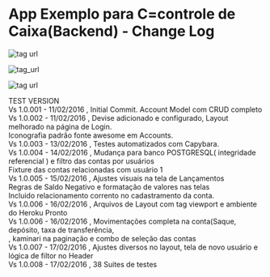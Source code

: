 # App Exemplo para C=controle de Caixa(Backend) - Change Log

![tag url](http://i.imgur.com/E2oq6Sm.png)

![tag_url](http://i.imgur.com/o1e8nZh.png)

![tag url](http://i.imgur.com/3t4hXiI.png)


TEST VERSION <br>
  Vs 1.0.001 - 11/02/2016 , Initial Commit. Account Model com CRUD completo<br>
  Vs 1.0.002 - 11/02/2016 , Devise adicionado e configurado, Layout melhorado na página de Login.<br>
                            Iconografia padrão fonte awesome em Accounts.<br>
  Vs 1.0.003 - 13/02/2016 , Testes automatizados com Capybara.<br>
  Vs 1.0.004 - 14/02/2016 , Mudança para banco POSTGRESQL( integridade referencial ) e filtro das contas por usuários<br>
                            Fixture das contas relacionadas com usuário 1<br>
  Vs 1.0.005 - 15/02/2016 , Ajustes visuais na tela de Lançamentos<br>
                            Regras de Saldo Negativo e formatação de valores nas telas<br>
                            Incluido relacionamento corrento no cadastramento da conta.<br>
  Vs 1.0.006 - 16/02/2016 , Arquivos de Layout com tag viewport e ambiente do Heroku Pronto<br>
  Vs 1.0.006 - 16/02/2016 , Movimentações completa na conta(Saque, depósito, taxa de transferência, <br>
                            , kaminari na paginação e combo de seleção das contas <br>
  Vs 1.0.007 - 17/02/2016 , Ajustes diversos no layout, tela de novo usuário e lógica de filtor no Header<br>
  Vs 1.0.008 - 17/02/2016 , 38 Suites de testes<br>
                            
